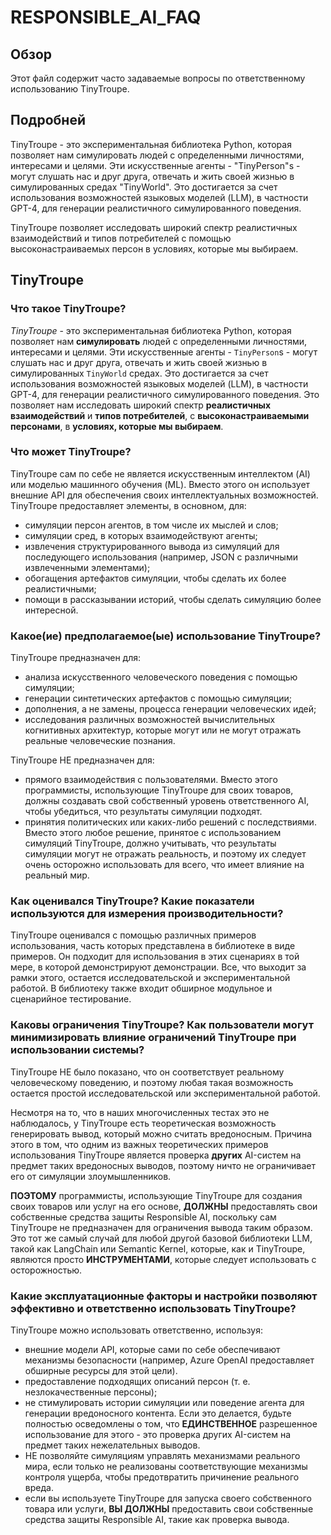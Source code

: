 # RESPONSIBLE_AI_FAQ 

## Обзор

Этот файл содержит часто задаваемые вопросы по ответственному использованию TinyTroupe. 

## Подробней

TinyTroupe - это экспериментальная библиотека Python, которая позволяет нам симулировать людей с определенными личностями, интересами и целями. Эти искусственные агенты - "TinyPerson"s - могут слушать нас и друг друга, отвечать и жить своей жизнью в симулированных средах "TinyWorld". Это достигается за счет использования возможностей языковых моделей (LLM), в частности GPT-4, для генерации реалистичного симулированного поведения. 

TinyTroupe позволяет исследовать широкий спектр реалистичных взаимодействий и типов потребителей с помощью высоконастраиваемых персон в условиях, которые мы выбираем.  

## TinyTroupe

### Что такое TinyTroupe?

*TinyTroupe* - это экспериментальная библиотека Python, которая позволяет нам **симулировать** людей с определенными личностями, интересами и целями. Эти искусственные агенты - `TinyPerson`s - могут слушать нас и друг друга, отвечать и жить своей жизнью в симулированных `TinyWorld` средах.  Это достигается за счет использования возможностей языковых моделей (LLM), в частности GPT-4, для генерации реалистичного симулированного поведения. Это позволяет нам исследовать широкий спектр **реалистичных взаимодействий** и **типов потребителей**, с **высоконастраиваемыми персонами**, в **условиях, которые мы выбираем**. 

### Что может TinyTroupe?

TinyTroupe сам по себе не является искусственным интеллектом (AI) или моделью машинного обучения (ML). Вместо этого он использует внешние API для обеспечения своих интеллектуальных возможностей. TinyTroupe предоставляет элементы, в основном, для:
  
  - симуляции персон агентов, в том числе их мыслей и слов;
  - симуляции сред, в которых взаимодействуют агенты;
  - извлечения структурированного вывода из симуляций для последующего использования (например, JSON с различными извлеченными элементами);
  - обогащения артефактов симуляции, чтобы сделать их более реалистичными;
  - помощи в рассказывании историй, чтобы сделать симуляцию более интересной.

### Какое(ие) предполагаемое(ые) использование TinyTroupe?

TinyTroupe предназначен для:
  - анализа искусственного человеческого поведения с помощью симуляции;
  - генерации синтетических артефактов с помощью симуляции;
  - дополнения, а не замены, процесса генерации человеческих идей;
  - исследования различных возможностей вычислительных когнитивных архитектур, которые могут или не могут отражать реальные человеческие познания.

TinyTroupe НЕ предназначен для:
  - прямого взаимодействия с пользователями. Вместо этого программисты, использующие TinyTroupe для своих товаров, должны создавать свой собственный уровень ответственного AI, чтобы убедиться, что результаты симуляции подходят.
  - принятия политических или каких-либо решений с последствиями. Вместо этого любое решение, принятое с использованием симуляций TinyTroupe, должно учитывать, что результаты симуляции могут не отражать реальность, и поэтому их следует очень осторожно использовать для всего, что имеет влияние на реальный мир.

### Как оценивался TinyTroupe? Какие показатели используются для измерения производительности?

TinyTroupe оценивался с помощью различных примеров использования, часть которых представлена в библиотеке в виде примеров. Он подходит для использования в этих сценариях в той мере, в которой демонстрируют демонстрации. Все, что выходит за рамки этого, остается исследовательской и экспериментальной работой. В библиотеку также входит обширное модульное и сценарийное тестирование.

### Каковы ограничения TinyTroupe? Как пользователи могут минимизировать влияние ограничений TinyTroupe при использовании системы?

TinyTroupe НЕ было показано, что он соответствует реальному человеческому поведению, и поэтому любая такая возможность остается простой исследовательской или экспериментальной работой. 

Несмотря на то, что в наших многочисленных тестах это не наблюдалось, у TinyTroupe есть теоретическая возможность генерировать вывод, который можно считать вредоносным. Причина этого в том, что одним из важных теоретических примеров использования TinyTroupe является проверка **других** AI-систем на предмет таких вредоносных выводов, поэтому ничто не ограничивает его от симуляции злоумышленников.  

**ПОЭТОМУ** программисты, использующие TinyTroupe для создания своих товаров или услуг на его основе, **ДОЛЖНЫ** предоставлять свои собственные средства защиты Responsible AI, поскольку сам TinyTroupe не предназначен для ограничения вывода таким образом. Это тот же самый случай для любой другой базовой библиотеки LLM, такой как LangChain или Semantic Kernel, которые, как и TinyTroupe, являются просто **ИНСТРУМЕНТАМИ**, которые следует использовать с осторожностью.

### Какие эксплуатационные факторы и настройки позволяют эффективно и ответственно использовать TinyTroupe?

TinyTroupe можно использовать ответственно, используя:
  - внешние модели API, которые сами по себе обеспечивают механизмы безопасности (например, Azure OpenAI предоставляет обширные ресурсы для этой цели).
  - предоставление подходящих описаний персон (т. е. незлокачественные персоны);
  - не стимулировать истории симуляции или поведение агента для генерации вредоносного контента. Если это делается, будьте полностью осведомлены о том, что **ЕДИНСТВЕННОЕ** разрешенное использование для этого - это проверка других AI-систем на предмет таких нежелательных выводов.
  - НЕ позволяйте симуляциям управлять механизмами реального мира, если только не реализованы соответствующие механизмы контроля ущерба, чтобы предотвратить причинение реального вреда.
  - если вы используете TinyTroupe для запуска своего собственного товара или услуги, **ВЫ ДОЛЖНЫ** предоставить свои собственные средства защиты Responsible AI, такие как проверка вывода.